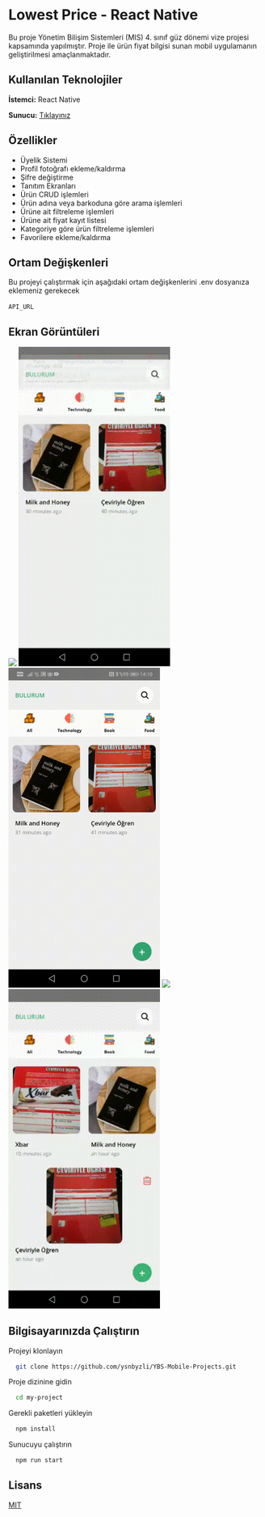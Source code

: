 # Lowest Price - React Native

Bu proje Yönetim Bilişim Sistemleri (MIS) 4. sınıf güz dönemi vize projesi kapsamında
yapılmıştır. Proje ile ürün fiyat bilgisi sunan mobil uygulamanın geliştirilmesi
amaçlanmaktadır.

## Kullanılan Teknolojiler

**İstemci:** React Native

**Sunucu:** [Tıklayınız](https://github.com/ysnbyzli/lowest-price-api)

## Özellikler

- Üyelik Sistemi
- Profil fotoğrafı ekleme/kaldırma
- Şifre değiştirme
- Tanıtım Ekranları
- Ürün CRUD işlemleri
- Ürün adına veya barkoduna göre arama işlemleri
- Ürüne ait filtreleme işlemleri
- Ürüne ait fiyat kayıt listesi
- Kategoriye göre ürün filtreleme işlemleri
- Favorilere ekleme/kaldırma

## Ortam Değişkenleri

Bu projeyi çalıştırmak için aşağıdaki ortam değişkenlerini .env dosyanıza eklemeniz gerekecek

`API_URL`

## Ekran Görüntüleri

<img src="./boarding.gif" width="300">
<img src="./login.gif" width="300">
<img src="./search.gif" width="300">
<img src="./add.gif" width="300">
<img src="./barcod.gif" width="300">

## Bilgisayarınızda Çalıştırın

Projeyi klonlayın

```bash
  git clone https://github.com/ysnbyzli/YBS-Mobile-Projects.git
```

Proje dizinine gidin

```bash
  cd my-project
```

Gerekli paketleri yükleyin

```bash
  npm install
```

Sunucuyu çalıştırın

```bash
  npm run start
```

## Lisans

[MIT](https://choosealicense.com/licenses/mit/)

